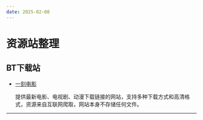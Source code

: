 ```yaml
---
date: 2025-02-08
---
```


# 资源站整理

## BT下载站

- [一刻电影](https://www.yikedy.cc/)

  提供最新电影、电视剧、动漫下载链接的网站，支持多种下载方式和高清格式，资源来自互联网爬取，网站本身不存储任何文件。

---

